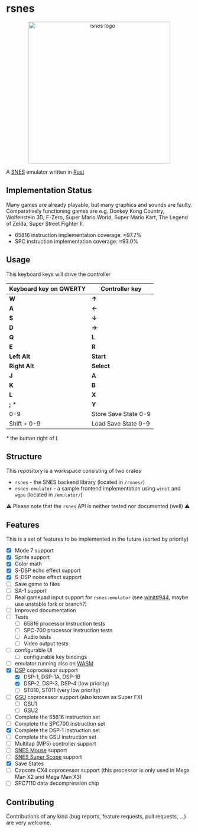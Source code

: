 # rsnes

<div align='center'>
  <img src='https://user-images.githubusercontent.com/26610181/131219139-4b2c12ca-cc3d-4a72-827c-1c83476a4401.png'
       alt='rsnes logo' width='384cm' align='center'>
</div>

A [SNES](https://en.wikipedia.org/wiki/Super_Nintendo_Entertainment_System) emulator written in [Rust](https://www.rust-lang.org/)

## Implementation Status

Many games are already playable, but many graphics and sounds are faulty.
Comparatively functioning games are e.g. Donkey Kong Country, Wolfenstein 3D,
F-Zero, Super Mario World, Super Mario Kart, The Legend of Zelda,
Super Street Fighter II.

- 65816 instruction implementation coverage: ≈97.7%
- SPC instruction implementation coverage: ≈93.0%

## Usage

This keyboard keys will drive the controller

| Keyboard key on QWERTY | Controller key       |
|------------------------|----------------------|
| **W**                  | **↑**                |
| **A**                  | **←**                |
| **S**                  | **↓**                |
| **D**                  | **→**                |
| **Q**                  | **L**                |
| **E**                  | **R**                |
| **Left Alt**           | **Start**            |
| **Right Alt**          | **Select**           |
| **J**                  | **A**                |
| **K**                  | **B**                |
| **L**                  | **X**                |
| **;** *\**             | **Y**                |
| 0-9                    | Store Save State 0-9 |
| Shift + 0-9            | Load Save State 0-9  |

*\** the button right of *L*

## Structure

This repository is a workspace consisting of two crates

- `rsnes` - the SNES backend library (located in `/rsnes/`)
- `rsnes-emulator` - a sample frontend implementation using `winit` and `wgpu` (located in `/emulator/`)

⚠️ Please note that the `rsnes` API is neither tested nor documented (well) ⚠️

## Features

This is a set of features to be implemented in the future (sorted by priority)

- [x] Mode 7 support
- [x] Sprite support
- [x] Color math
- [x] S-DSP echo effect support
- [x] S-DSP noise effect support
- [ ] Save game to files
- [ ] SA-1 support
- [ ] Real gamepad input support for `rsnes-emulator` (see [winit#944](https://github.com/rust-windowing/winit/issues/944), maybe use unstable fork or branch?)
- [ ] Improved documentation
- [ ] Tests
  - [ ] 65816 processor instruction tests
  - [ ] SPC-700 processor instruction tests
  - [ ] Audio tests
  - [ ] Video output tests
- [ ] configurable UI
  - [ ] configurable key bindings
- [ ] emulator running also on [WASM](https://webassembly.org/)
- [x] [DSP](https://en.wikipedia.org/wiki/NEC_%C2%B5PD7720#%C2%B5PD77C25) coprocessor support
  - [x] DSP-1, DSP-1A, DSP-1B
  - [x] DSP-2, DSP-3, DSP-4 (low priority)
  - [ ] ST010, ST011 (very low priority)
- [ ] [GSU](https://en.wikipedia.org/wiki/Super_FX) coprocessor support (also known as Super FX)
  - [ ] GSU1
  - [ ] GSU2
- [ ] Complete the 65816 instruction set
- [ ] Complete the SPC700 instruction set
- [x] Complete the DSP-1 instruction set
- [ ] Complete the GSU instruction set
- [ ] Multitap (MP5) controller support
- [ ] [SNES Mouse](https://en.wikipedia.org/wiki/Super_NES_Mouse) support
- [ ] [SNES Super Scope](https://en.wikipedia.org/wiki/Super_Scope) support
- [x] Save States
- [ ] Capcom CX4 coprocessor support (this processor is only used in Mega Man X2 and Mega Man X3)
- [ ] SPC7110 data decompression chip

## Contributing

Contributions of any kind (bug reports, feature requests, pull requests, …) are very welcome.
